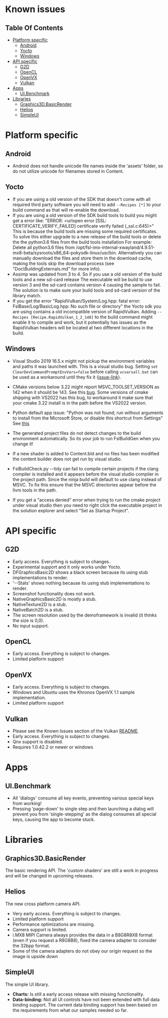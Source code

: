 
# Known issues

## Table Of Contents

<!-- #AG_TOC_BEGIN# -->
* [Platform specific](#platform-specific)
  * [Android](#android)
  * [Yocto](#yocto)
  * [Windows](#windows)
* [API specific](#api-specific)
  * [G2D](#g2d)
  * [OpenCL](#opencl)
  * [OpenVX](#openvx)
  * [Vulkan](#vulkan)
* [Apps](#apps)
  * [UI.Benchmark](#uibenchmark)
* [Libraries](#libraries)
  * [Graphics3D.BasicRender](#graphics3dbasicrender)
  * [Helios](#helios)
  * [SimpleUI](#simpleui)
<!-- #AG_TOC_END# -->


# Platform specific

## Android

* Android does not handle unicode file names inside the 'assets' folder,
  so do not utilize unicode for filenames stored in Content.

## Yocto

* If you are using a old version of the SDK that doesn't come with all required third party software you will need to add  ```--Recipes [*]``` to your build command as that will re-enable the download.
* If you are using a old version of the SDK build tools to build you might get a error like:
  "ERROR: \<urlopen error [SSL: CERTIFICATE_VERIFY_FAILED] certificate verify failed (_ssl.c:645)>"
  This is because the build tools are missing some required certificates.
  To solve this either upgrade to a new release of the build tools or delete the the python3.6 files from the build tools installation
  For example: Delete all python3.6 files from /opt/fsl-imx-internal-xwayland/4.9.51-mx8-beta/sysroots/x86_64-pokysdk-linux/usr/bin.
  Alternatively you can manually download the files and store them in the download cache,
  making the tools skip the download process (see "Doc\BuildingExternals.md" for more info).
* Assimp was updated from 3 to 4. So if you use a old version of the build tools and a new sd-card release
  The executable will be build to use version 3 and the sd-card contains version 4 causing the sample to fail.
  The solution is to make sure your build tools and sd-card version of the library match.
* If you get the error "RapidVulkan/System/Log.hpp: fatal error: FslBase/Log/BasicLog.hpp: No such file or directory" the Yocto sdk you are using contains a old incompatible version of RapidVulkan.
  Adding ```--Recipes [Recipe.RapidVulkan_1_2_148]``` to the build command might enable it to compile and work, but it potentially has issues as the RapidVulkan headers will be located at two different locations in the build.

## Windows

* Visual Studio 2019 16.5.x might not pickup the environment variables and paths it was launched with. This is a visual studio bug.
  Setting ```set ClearDevCommandPromptEnvVars=false``` before calling ```vcvarsall.bat``` can be used as a workaround until they fix it ([issue-link](https://developercommunity.visualstudio.com/content/problem/951981/environment-paths-not-respected.html)).
* CMake versions below 3.22 might report MSVC_TOOLSET_VERSION as 142 when it should be 143. See this [bug](https://gitlab.kitware.com/cmake/cmake/-/merge_requests/6497). Some versions of cmake shipping with VS2022 has this bug, to workaround it make sure that your cmake 3.22 install is in the path before the VS2022 version.
* Python default app issue: "Python was not found; run without arguments to install from the Microsoft Store, or disable this shortcut from Settings"
  See [this](https://stackoverflow.com/questions/65348890/python-was-not-found-run-without-arguments-to-install-from-the-microsoft-store)

* The generated project files do not detect changes to the build environment automatically.
  So its your job to run FslBuildGen when you change it!
* If a new shader is added to Content.bld and no files has been modified the content builder
  does not get run by visual studio.
* FslBuildCheck.py --tidy can fail to compile certain projects if the clang compiler is installed and it appears before the visual studio compiler in the project path.
  Since the ninja build will default to use clang instead of MSVC.
  To fix this ensure that the MSVC directories appear before the llvm tools in the path.
* If you get a "access denied" error when trying to run the cmake project under visual studio then you need to right click the executable project in the solution explorer and select "Set as Startup Project".

# API specific

## G2D

* Early access. Everything is subject to changes.
* Experimental support and it only works under Yocto.
* DFGraphicsBasic2D shows a black screen because its using stub implementations to render.
* '--Stats' shows nothing because its using stub implementations to render.
* Screenshot functionality does not work.
* NativeGraphicsBasic2D is mostly a stub.
* NativeTexture2D is a stub.
* NativeBatch2D is a stub.
* The screen resolution used by the demoframework is invalid (it thinks the size is 0,0).
* No input support.

## OpenCL

* Early access. Everything is subject to changes.
* Limited platform support

## OpenVX

* Early access. Everything is subject to changes.
* Windows and Ubuntu uses the Khronos OpenVX 1.1 sample implementation.
* Limited platform support

## Vulkan

* Please see the Known Issues section of the Vulkan [README](Doc/Vulkan/README.md).
* Early access. Everything is subject to changes.
* Qnx support is disabled.
* Requires 1.0.42.2 or newer or windows

# Apps

## UI.Benchmark

* All 'dialogs' consume all key events, preventing various special keys from working!
* Pressing 'page-down' to single step and then launching a dialog will prevent you from 'single-stepping' as the dialog consumes all special keys, causing the app to become stuck.

# Libraries

## Graphics3D.BasicRender

The basic rendering API.
The 'custom shaders' are still a work in progress and will be changed in upcoming releases.

## Helios

The new cross platform camera API.

* Very early access. Everything is subject to changes.
* Limited platform support
* Performance optimizations are missing.
* Camera support is limited.
* i.MX8 MIPI Camera always provides the data in a B8G8R8X8 format (even if you request a R8G8B8), fixed the camera adapter to consider the 32bpp format.
* Some of the camera adapters do not obey our origin request so the image is upside down

## SimpleUI

The simple UI library.

* **Charts:**  Is still a early access release with missing functionality.
* **Data-binding:** Not all UI controls have not been extended with full data binding support. The current data binding support has been based on the requirements from what our samples needed so far.
